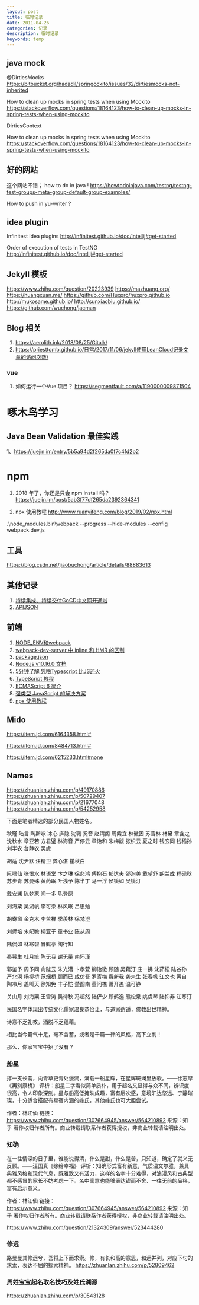 ```yaml
---
layout: post
title: 临时记录
date: 2011-04-26
categories: 记录
description: 临时记录
keywords: temp
---
```


## java mock
@DirtiesMocks
https://bitbucket.org/hadadil/springockito/issues/32/dirtiesmocks-not-inherited

How to clean up mocks in spring tests when using Mockito
https://stackoverflow.com/questions/18164123/how-to-clean-up-mocks-in-spring-tests-when-using-mockito


DirtiesContext


How to clean up mocks in spring tests when using Mockito
https://stackoverflow.com/questions/18164123/how-to-clean-up-mocks-in-spring-tests-when-using-mockito

## 好的网站

这个网站不错； how to do in java !
https://howtodoinjava.com/testng/testng-test-groups-meta-group-default-group-examples/

How to push in yu-writer ?



## idea plugin
Infinitest idea plugins
http://infinitest.github.io/doc/intellij#get-started

Order of execution of tests in TestNG
http://infinitest.github.io/doc/intellij#get-started


## JekyII 模板
https://www.zhihu.com/question/20223939
https://mazhuang.org/
https://huangxuan.me/
https://github.com/Huxpro/huxpro.github.io
http://mukosame.github.io/
http://sunxiaobiu.github.io/
https://github.com/wuchong/jacman


## Blog 相关
1. https://aerolith.ink/2018/08/25/Gitalk/
2. https://priesttomb.github.io/日常/2017/11/06/jekyll使用LeanCloud记录文章的访问次数/


### vue
1. 如何运行一个Vue 项目？
https://segmentfault.com/a/1190000009871504


# 啄木鸟学习
## Java Bean Validation 最佳实践
1、https://juejin.im/entry/5b5a94d2f265da0f7c4fd2b2


# npm
1. 2018 年了，你还是只会 npm install 吗？
https://juejin.im/post/5ab3f77df265da2392364341

2. npx 使用教程
http://www.ruanyifeng.com/blog/2019/02/npx.html

.\node_modules\.bin\webpack --progress --hide-modules --config webpack.dev.js




## 工具
https://blog.csdn.net/jiaobuchong/article/details/88883613

## 其他记录
1. [持续集成、持续交付GoCD中文网开通啦](https://blog.csdn.net/marswill/article/details/79579324)
2. [APIJSON](https://github.com/APIJSON/APIJSON)

##  前端
1. [NODE_ENV和webpack](https://juejin.im/post/5a4ed5306fb9a01cbc6e2ee2)
2. [webpack-dev-server 中 inline 和 HMR 的区别](https://juejin.im/post/593e5454a0bb9f006b59d85a)
3. [package.json](https://javascript.ruanyifeng.com/nodejs/packagejson.html)
4. [Node.js v10.16.0 文档](http://nodejs.cn/api/path.html)
5. [5分钟了解 凭啥Typescript 比JS还火](https://mp.weixin.qq.com/s?__biz=MzI5ODM3MjcxNQ==&mid=2247486585&idx=1&sn=df79e8775593ae95f06bab60cba8f87a&chksm=eca7977ddbd01e6b7628800ca31eff749b22c1e2c51a8f56afe9f488236d7cb68ed948d9057f&scene=21#wechat_redirect)
6. [TypeScript 教程](https://ts.xcatliu.com/)
7. [ECMAScript 6 简介](https://es6.ruanyifeng.com/#docs/intro)
8. [强类型 JavaScript 的解决方案](http://www.ruanyifeng.com/blog/2015/02/strong-typing-javascript.html)
9. [npx 使用教程](http://www.ruanyifeng.com/blog/2019/02/npx.html)




## Mido
https://item.jd.com/6164358.html#

https://item.jd.com/8484713.html#

https://item.jd.com/6215233.html#none

## Names
https://zhuanlan.zhihu.com/p/49170886
https://zhuanlan.zhihu.com/p/50729407
https://zhuanlan.zhihu.com/p/21677048
https://zhuanlan.zhihu.com/p/54252958

下面是笔者精选的部分民国人物姓名。

秋瑾 陆言 陶斯咏 冰心 庐隐 沈珮 奚音 赵清阁 周紫宜 林徽因 苏雪林 林黛 章含之 沈秋水 章亚若 方君璧 林海音 严停云 章诒和 朱梅馥 张织云 夏之时 钱玄同 钱稻孙 刘半农 台静农 吴虞

胡适 沈尹默 汪精卫 龚心湛 瞿秋白

阮啸仙 张恨水 林语堂 卞之琳 徐悲鸿 傅抱石 郁达夫 邵洵美 戴望舒 胡兰成 程砚秋 苏步青 苏曼殊 黄药眠 叶浅予 陈半丁 马一浮 侯镜如 吴镜汀

戴安澜 陈梦家 闻一多 陈登原

刘海粟 吴湖帆 李可染 林风眠 吕思勉

胡寄窗 金克木 李苦禅 季羡林 徐梵澄

刘师培 朱屺瞻 柳亚子 童书业 陈从周

陆侃如 林寒碧 冒鹤亭 陶行知

秦萼生 杜月笙 陈无我 谢无量 南怀瑾

郭鉴予 周予同 俞陛云 朱光潜 卞孝萱 柳诒徵 顾随 吴藕汀 庄一拂 沈茹松 陆谷孙 严北溟 杨柳桥 范烟桥 顾而已 成仿吾 罗寄梅 费新我 龚未生 张春帆 江文也 黄自 陶冷月 盖叫天 徐知免 丰子恺 楚图南 董问樵 萧开愚 温可铮

关山月 刘海粟 王雪涛 吴待秋 冯超然 陆俨少 顾鹤逸 熊松泉 姚虞琴 陆抑非 江寒汀

民国名字体现出传统文化儒家温良恭俭让，与道家逍遥，佛教出世精神。

诗意不乏礼教，洒脱不乏蕴藉。

相比当今霸气十足，毫不含蓄，或者是千篇一律的风格，高下立判！

那么，你家宝宝中招了没有？

### 船星  
  撑一支长蒿，向青草更青处漫溯，满载一船星辉，在星辉斑斓里放歌。——徐志摩《再别康桥》    评析：船星二字看似简单质朴，用于起名又显得与众不同，辨识度很高，令人印象深刻。星与船高低掩映成趣，富有层次感，意境旷达悠远、宁静璀璨，十分适合搭配有星宿内涵的姓氏，其他姓氏也可大胆尝试。

作者：林江仙
链接：https://www.zhihu.com/question/307664945/answer/564210892
来源：知乎
著作权归作者所有。商业转载请联系作者获得授权，非商业转载请注明出处。

### 知确    

在一往情深的日子里，谁能说得清，什么是甜，什么是苦，只知道，确定了就义无反顾。——汪国真《嫁给幸福》    评析：知确形式富有新意，气质温文尔雅，兼具典雅风格和现代气息，既雅致又有活力，这样的名字十分难得，对浪漫风和古典型都不感冒的家长不妨考虑一下。名中寓意也能够表达锲而不舍、一往无前的品格，富有启示意义。

作者：林江仙
链接：https://www.zhihu.com/question/307664945/answer/564210892
来源：知乎
著作权归作者所有。商业转载请联系作者获得授权，非商业转载请注明出处。

https://www.zhihu.com/question/21324309/answer/523444280


###  修远 
路曼曼其修远兮，吾将上下而求索。修，有长和高的意思，和远并列，对应下句的求索，表达不屈的探索精神。
https://zhuanlan.zhihu.com/p/52809462

### 周姓宝宝起名取名技巧及姓氏溯源
https://zhuanlan.zhihu.com/p/30543128
